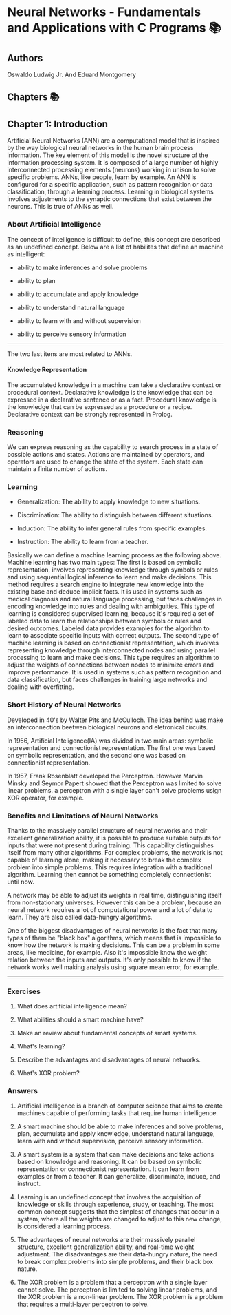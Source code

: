 # Neural Networks - Fundamentals and Applications with C Programs 📚

## Authors

Oswaldo Ludwig Jr. And Eduard Montgomery


## Chapters 📚

## Chapter 1: Introduction

Artificial Neural Networks (ANN) are a computational model that is inspired by the way biological neural networks in the human brain process information. The key element of this model is the novel structure of the information processing system. It is composed of a large number of highly interconnected processing elements (neurons) working in unison to solve specific problems. ANNs, like people, learn by example. An ANN is configured for a specific application, such as pattern recognition or data classification, through a learning process. Learning in biological systems involves adjustments to the synaptic connections that exist between the neurons. This is true of ANNs as well.

### About Artificial Intelligence

The concept of intelligence is difficult to define, this concept are described as an undefined concept. Below are a list of habilites that define an machine as intelligent:

- ability to make inferences and solve problems

- ability to plan

- ability to accumulate and apply knowledge

- ability to understand natural language

- ability to learn with and without supervision

- ability to perceive sensory information

--- 

The two last itens are most related to ANNs.

#### Knowledge Representation

The accumulated knowledge in a machine can take a declarative context or procedural context. Declarative knowledge is the knowledge that can be expressed in a declarative sentence or as a fact. Procedural knowledge is the knowledge that can be expressed as a procedure or a recipe. Declarative context can be strongly represented in Prolog.

### Reasoning   

We can express reasoning as the capability to search process in a state of possible actions and states. Actions are maintained by operators, and operators are used to change the state of the system. Each state can maintain a finite number of actions.

### Learning

- Generalization: The ability to apply knowledge to new situations.

- Discrimination: The ability to distinguish between different situations.

- Induction: The ability to infer general rules from specific examples.

- Instruction: The ability to learn from a teacher.

Basically we can define a machine learning process as the following above. Machine learning has two main types: The first is based on symbolic representation, involves representing knowledge through symbols or rules and using sequential logical inference to learn and make decisions. This method requires a search engine to integrate new knowledge into the existing base and deduce implicit facts. It is used in systems such as medical diagnosis and natural language processing, but faces challenges in encoding knowledge into rules and dealing with ambiguities. This type of learning is considered supervised learning, because it's required a set of labeled data to learn the relationships between symbols or rules and desired outcomes. Labeled data provides examples for the algorithm to learn to associate specific inputs with correct outputs. The second type of machine learning is based on connectionist representation, which involves representing knowledge through interconnected nodes and using parallel processing to learn and make decisions. This type requires an algorithm to adjust the weights of connections between nodes to minimize errors and improve performance. It is used in systems such as pattern recognition and data classification, but faces challenges in training large networks and dealing with overfitting.

### Short History of Neural Networks

Developed in 40's by Walter Pits and McCulloch. The idea behind was make an interconnection beetwen biological neurons and eletronical circuits.

In 1956, Artificial Inteligence(IA) was divided in two main areas: symbolic representation and connectionist representation. The first one was based on symbolic representation, and the second one was based on connectionist representation.

In 1957, Frank Rosenblatt developed the Perceptron. However Marvin Minsky and Seymor Papert showed that the Perceptron was limited to solve linear problems. a perceptron with a single layer can't solve problems usign XOR operator, for example.

### Benefits and Limitations of Neural Networks

Thanks to the massively parallel structure of neural networks and their excellent generalization ability, it is possible to produce suitable outputs for inputs that were not present during training. This capability distinguishes itself from many other algorithms. For complex problems, the network is not capable of learning alone, making it necessary to break the complex problem into simple problems. This requires integration with a traditional algorithm. Learning then cannot be something completely connectionist until now.

A network may be able to adjust its weights in real time, distinguishing itself from non-stationary universes. However this can be a problem, because an neural network requires a lot of computational power and a lot of data to learn. They are also called data-hungry algorithms.

One of the biggest disadvantages of neural networks is the fact that many types of them be "black box" algorithms, which means that is impossible to know how the network is making decisions. This can be a problem in some areas, like medicine, for example. Also it's impossible know the weight relation between the inputs and outputs. It's only possible to know if the network works well making analysis using square mean error, for example.

---
### Exercises

1. What does artificial intelligence mean?

2. What abilities should a smart machine have?

3. Make an review about fundamental concepts of smart systems.

4. What's learning?

5. Describe the advantages and disadvantages of neural networks.

6. What's XOR problem?

### Answers

1. Artificial intelligence is a branch of computer science that aims to create machines capable of performing tasks that require human intelligence.

2. A smart machine should be able to make inferences and solve problems, plan, accumulate and apply knowledge, understand natural language, learn with and without supervision, perceive sensory information.

3. A smart system is a system that can make decisions and take actions based on knowledge and reasoning. It can be based on symbolic representation or connectionist representation. It can learn from examples or from a teacher. It can generalize, discriminate, induce, and instruct.

4. Learning is an undefined concept that involves the acquisition of knowledge or skills through experience, study, or teaching. The most common concept suggests that the simplest of changes that occur in a system, where all the weights are changed to adjust to this new change, is considered a learning process.

5. The advantages of neural networks are their massively parallel structure, excellent generalization ability, and real-time weight adjustment. The disadvantages are their data-hungry nature, the need to break complex problems into simple problems, and their black box nature.

6. The XOR problem is a problem that a perceptron with a single layer cannot solve. The perceptron is limited to solving linear problems, and the XOR problem is a non-linear problem. The XOR problem is a problem that requires a multi-layer perceptron to solve.

